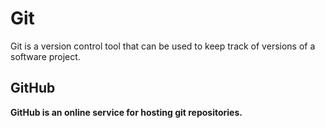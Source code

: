 # Git

Git is a version control tool that can be used to keep track of versions of a software project.































## GitHub































**GitHub is an online service for hosting git repositories.**















